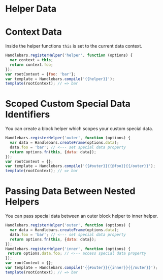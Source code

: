 # Helper Data

# Context Data
Inside the helper functions `this` is set to the current data context.

```js
Handlebars.registerHelper('helper', function (options) {
  var context = this;
  return context.foo;
});
var rootContext = {foo: 'bar'};
var template = Handlebars.compile('{{helper}}');
template(rootContext); // => bar
```

# Scoped Custom Special Data Identifiers

You can create a block helper which scopes your custom special data.

```js
Handlebars.registerHelper('outer', function (options) {
  var data = Handlebars.createFrame(options.data);
  data.foo = 'bar'; // <--- set special data property
  return options.fn(this, {data: data});
});
var rootContext = {};
var template = Handlebars.compile('{{#outer}}{{@foo}}{{/outer}}');
template(rootContext); // => bar
```

# Passing Data Between Nested Helpers

You can pass special data between an outer block helper to inner helper.
```js
Handlebars.registerHelper('outer', function (options) {
  var data = Handlebars.createFrame(options.data);
  data.foo = 'bar'; // <--- set special data property
  return options.fn(this, {data: data});
});
Handlebars.registerHelper('inner', function (options) {
 return options.data.foo; // <--- access special data property
});
var rootContext = {};
var template = Handlebars.compile('{{#outer}}{{inner}}{{/outer}}');
template(rootContext); // => bar
```
